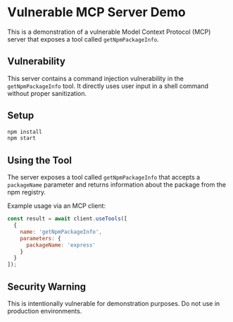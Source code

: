 # Vulnerable MCP Server Demo

This is a demonstration of a vulnerable Model Context Protocol (MCP) server that exposes a tool called `getNpmPackageInfo`.

## Vulnerability

This server contains a command injection vulnerability in the `getNpmPackageInfo` tool. It directly uses user input in a shell command without proper sanitization.

## Setup

```bash
npm install
npm start
```

## Using the Tool

The server exposes a tool called `getNpmPackageInfo` that accepts a `packageName` parameter and returns information about the package from the npm registry.

Example usage via an MCP client:

```javascript
const result = await client.useTools([
  {
    name: 'getNpmPackageInfo',
    parameters: {
      packageName: 'express'
    }
  }
]);
```

## Security Warning

This is intentionally vulnerable for demonstration purposes. Do not use in production environments.
